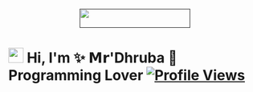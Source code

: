 <p align="center"><a href=""> <img src="https://img.shields.io/badge/»%20Dhruba%20The%20Good%20.%20Boy%20«-black?style=for-the-badge&logo=heroku" width="220" height="38.45"/></a></p>


# <img src="https://raw.githubusercontent.com/MartinHeinz/MartinHeinz/master/wave.gif" width="30px"> Hi, I'm ✨ 𝗠𝗿'Dhruba 💜 Programming Lover [![Profile Views](https://gpvc.arturio.dev/LEGENDARY-OS)](https://github.com/LEGENDARY-OS)



